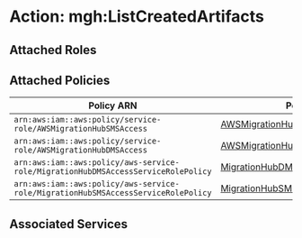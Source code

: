 # Action: mgh:ListCreatedArtifacts

## Attached Roles

## Attached Policies

| Policy ARN | Policy Name |
|------------|-------------|
| `arn:aws:iam::aws:policy/service-role/AWSMigrationHubSMSAccess` | [AWSMigrationHubSMSAccess](../policies.md#awsmigrationhubsmsaccess) |
| `arn:aws:iam::aws:policy/service-role/AWSMigrationHubDMSAccess` | [AWSMigrationHubDMSAccess](../policies.md#awsmigrationhubdmsaccess) |
| `arn:aws:iam::aws:policy/aws-service-role/MigrationHubDMSAccessServiceRolePolicy` | [MigrationHubDMSAccessServiceRolePolicy](../policies.md#migrationhubdmsaccessservicerolepolicy) |
| `arn:aws:iam::aws:policy/aws-service-role/MigrationHubSMSAccessServiceRolePolicy` | [MigrationHubSMSAccessServiceRolePolicy](../policies.md#migrationhubsmsaccessservicerolepolicy) |

## Associated Services

